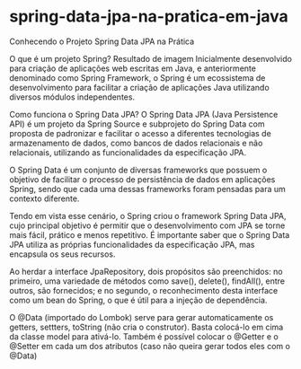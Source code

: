 # spring-data-jpa-na-pratica-em-java
Conhecendo o Projeto Spring Data JPA na Prática

O que é um projeto Spring?
Resultado de imagem
Inicialmente desenvolvido para criação de aplicações web escritas em Java, e anteriormente denominado como Spring Framework, o Spring é um ecossistema de desenvolvimento para facilitar a criação de aplicações Java utilizando diversos módulos independentes.

Como funciona o Spring Data JPA?
O Spring Data JPA (Java Persistence API) é um projeto da Spring Source e subprojeto do Spring Data com proposta de padronizar e facilitar o acesso a diferentes tecnologias de armazenamento de dados, como bancos de dados relacionais e não relacionais, utilizando as funcionalidades da especificação JPA.

O Spring Data é um conjunto de diversas frameworks que possuem o objetivo de facilitar o processo de persistência de dados em aplicações Spring, sendo que cada uma dessas frameworks foram pensadas para um contexto diferente.

Tendo em vista esse cenário, o Spring criou o framework Spring Data JPA, cujo principal objetivo é permitir que o desenvolvimento com JPA se torne mais fácil, prático e menos repetitivo. É importante saber que o Spring Data JPA utiliza as próprias funcionalidades da especificação JPA, mas encapsula os seus recursos.

Ao herdar a interface JpaRepository, dois propósitos são preenchidos: no primeiro, uma variedade de métodos como save(), delete(), findAll(), entre outros, são fornecidos; e no segundo, o reconhecimento desta interface como um bean do Spring, o que é útil para a injeção de dependência.

O @Data (importado do Lombok) serve para gerar automaticamente os getters, settters, toString (não cria o construtor). Basta colocá-lo em cima da classe model para ativá-lo. Também é possível colocar o @Getter e o @Setter em cada um dos atributos (caso não queira gerar todos eles com o @Data)

